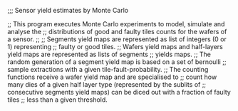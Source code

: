 ;;; Sensor yield estimates by Monte Carlo

;; This program executes Monte Carlo experiments to model, simulate and analyse the
;; distributions of good and faulty tiles counts for the wafers of a sensor.
;;
;; Segments yield maps are represented as list of integers (0 or 1) representing
;; faulty or good tiles.
;; Wafers yield maps and half-layers yield maps are represented as lists of segments
;; yields maps.
;; The random generation of a segment yield map is based on a set of bernoulli
;; sample extractions with a given tile-fault-probability.
;; The counting functions receive a wafer yield map and are specialised to
;; count how many dies of a given half layer type (represented by the sublits of
;; consecutive segments yield maps) can be diced out with a fraction of faulty tiles
;; less than a given threshold.
